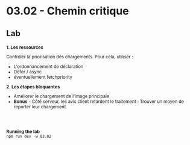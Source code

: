 <!-- .slide: class="exercice" -->

<h1 id="stability" style="margin-bottom: 30px;">03.02 - Chemin critique</h1>

## Lab

<small>

**1. Les ressources**

Contrôler la priorisation des chargements. Pour cela, utiliser :

- L'ordonnancement de déclaration
- Defer / async
- éventuellement fetchpriority

**2. Les étapes bloquantes**

- Améliorer le chargement de l'image principale
- **Bonus** - Côté serveur, les avis client retardent le traitement : Trouver un moyen de reporter leur chargement

<br/> <br/>

**Running the lab**<br/>
`npm run dev -w 03.02`

</small>
